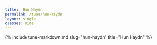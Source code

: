 ```yaml
---
title:  Hun Haydn
permalink: /tune/hun-haydn
layout: single
classes: wide
---
```

{% include tune-markdown.md slug="hun-haydn" title="Hun Haydn" %}
